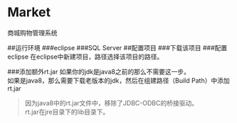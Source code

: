 Market
======

商城购物管理系统

##运行环境
###eclipse
###SQL Server
##配置项目
###下载该项目
###配置eclipse
在eclipse中新建项目，路径选择该项目的路径。

###添加额外rt.jar
如果你的jdk是java8之前的那么不需要这一步。  
如果是java8，那么需要下载老版本的jdk，然后在组建路径（Build Path）中添加rt.jar
>因为java8中的rt.jar文件中，移除了JDBC-ODBC的桥接驱动。  
>rt.jar在jre目录下的lib目录下。

